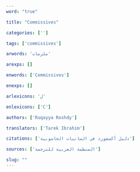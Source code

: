 ```yaml
---
word: "true"

title: "Commissives"

categories: ['']

tags: ['commissives']

arwords: 'ملزمات'

arexps: []

enwords: ['Commissives']

enexps: []

arlexicons: 'ل'

enlexicons: ['C']

authors: ['Ruqayya Roshdy']

translators: ['Tarek Ibrahim']

citations: ['دليل أكسفورد في السانيات الحاسوبية']

sources: ['المنظمة العربية للترجمة']

slug: ""
---
```


